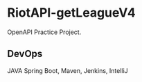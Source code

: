 # RiotAPI-getLeagueV4
OpenAPI Practice Project.

## DevOps
JAVA Spring Boot, Maven, Jenkins, IntelliJ